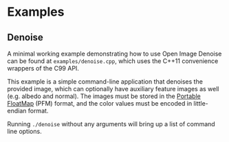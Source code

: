 Examples
========

Denoise
-------

A minimal working example demonstrating how to use Open Image Denoise can be
found at `examples/denoise.cpp`, which uses the C++11 convenience wrappers of
the C99 API.

This example is a simple command-line application that denoises the provided
image, which can optionally have auxiliary feature images as well (e.g. albedo
and normal). The images must be stored in the [Portable
FloatMap](http://www.pauldebevec.com/Research/HDR/PFM/) (PFM) format, and the
color values must be encoded in little-endian format.

Running `./denoise` without any arguments will bring up a list of command line
options.

